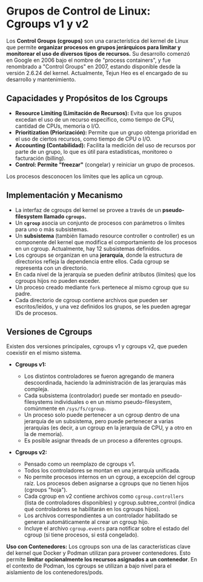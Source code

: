 # Grupos de Control de Linux: Cgroups v1 y v2

Los **Control Groups (cgroups)** son una característica del kernel de Linux que permite **organizar procesos en grupos jerárquicos para limitar y monitorear el uso de diversos tipos de recursos.**
Su desarrollo comenzó en Google en 2006 bajo el nombre de "process containers", y fue renombrado a "Control Groups" en 2007, estando disponible desde la versión 2.6.24 del kernel. Actualmente, Tejun Heo es el encargado de su desarrollo y mantenimiento.

## Capacidades y Propósitos de los Cgroups

- **Resource Limiting (Limitación de Recursos):** Evita que los grupos excedan el uso de un recurso específico, como tiempo de CPU, cantidad de CPUs, memoria o I/O.
- **Prioritization (Priorización):** Permite que un grupo obtenga prioridad en el uso de ciertos recursos, como tiempo de CPU o I/O.
- **Accounting (Contabilidad):** Facilita la medición del uso de recursos por parte de un grupo, lo que es útil para estadísticas, monitoreo o facturación (billing).
- **Control: Permite "freezar"** (congelar) y reiniciar un grupo de procesos.

Los procesos desconocen los límites que les aplica un cgroup.

## Implementación y Mecanismo

- La interfaz de cgroups del kernel se provee a través de un **pseudo-filesystem llamado ``cgroups``.**
- Un **``cgroup``** asocia un conjunto de procesos con parámetros o límites para uno o más subsistemas.
- Un **subsistema** (también llamado resource controller o controller) es un componente del kernel que modifica el comportamiento de los procesos en un cgroup. Actualmente, hay 12 subsistemas definidos.
- Los cgroups se organizan en una **jerarquía**, donde la estructura de directorios refleja la dependencia entre ellos. Cada cgroup se representa con un directorio.
- En cada nivel de la jerarquía se pueden definir atributos (límites) que los cgroups hijos no pueden exceder.
- Un proceso creado mediante ``fork`` pertenece al mismo cgroup que su padre.
- Cada directorio de cgroup contiene archivos que pueden ser escritos/leídos, y una vez definidos los grupos, se les pueden agregar IDs de procesos.

## Versiones de Cgroups

Existen dos versiones principales, cgroups v1 y cgroups v2, que pueden coexistir en el mismo sistema.

- **Cgroups v1:**

  - Los distintos controladores se fueron agregando de manera descoordinada, haciendo la administración de las jerarquías más compleja.
  - Cada subsistema (controlador) puede ser montado en pseudo-filesystems individuales o en un mismo pseudo-filesystem, comúnmente en ``/sys/fs/cgroup``.
  - Un proceso solo puede pertenecer a un cgroup dentro de una jerarquía de un subsistema, pero puede pertenecer a varias jerarquías (es decir, a un cgroup en la jerarquía de CPU, y a otro en la de memoria).
  - Es posible asignar threads de un proceso a diferentes cgroups.

- **Cgroups v2:**

  - Pensado como un reemplazo de cgroups v1.
  - Todos los controladores se montan en una jerarquía unificada.
  - No permite procesos internos en un cgroup, a excepción del cgroup raíz. Los procesos deben asignarse a cgroups que no tienen hijos (cgroups "hoja").
  - Cada cgroup en v2 contiene archivos como ``cgroup.controllers`` (lista de controladores disponibles) y cgroup.subtree_control (indica qué controladores se habilitarán en los cgroups hijos).
  - Los archivos correspondientes a un controlador habilitado se generan automáticamente al crear un cgroup hijo.
  - Incluye el archivo ``cgroup.events`` para notificar sobre el estado del cgroup (si tiene procesos, si está congelado).

**Uso con Contenedores:** Los cgroups son una de las características clave del kernel que Docker y Podman utilizan para proveer contenedores. Esto permite **limitar opcionalmente los recursos asignados a un contenedor**. En el contexto de Podman, los cgroups se utilizan a bajo nivel para el aislamiento de los contenedores/pods.